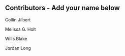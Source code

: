 
## Contributors - Add your name below

Collin Jilbert

Melissa G. Holt

Wills Blake

Jordan Long 

